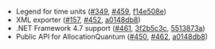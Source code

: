 * Legend for time units ([#349](https://github.com/dotnet/BenchmarkDotNet/issues/349), [#459](https://github.com/dotnet/BenchmarkDotNet/issues/459), [f14e508e](https://github.com/dotnet/BenchmarkDotNet/commit/f14e508e44b510a26cc3ec5aed30ee7843a92baf))
* XML exporter ([#157](https://github.com/dotnet/BenchmarkDotNet/issues/157), [#452](https://github.com/dotnet/BenchmarkDotNet/pull/452), [a0148db8](https://github.com/dotnet/BenchmarkDotNet/commit/a0148db80c518a9d255f496534a8d1666be52c69))
* .NET Framework 4.7 support ([#461](https://github.com/dotnet/BenchmarkDotNet/issues/461), [3f2b5c3c](https://github.com/dotnet/BenchmarkDotNet/commit/3f2b5c3c134c62f34f0ecf1a9c90d91ad37f2c6a), [5513873a](https://github.com/dotnet/BenchmarkDotNet/commit/5513873ac40d07583d6136e431e3b7c8cdf6c851))
* Public API for AllocationQuantum ([#450](https://github.com/dotnet/BenchmarkDotNet/issues/450), [#462](https://github.com/dotnet/BenchmarkDotNet/pull/462), [a0148db8](https://github.com/dotnet/BenchmarkDotNet/commit/a0148db80c518a9d255f496534a8d1666be52c69))